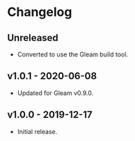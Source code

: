 # Changelog

## Unreleased

- Converted to use the Gleam build tool.

## v1.0.1 - 2020-06-08

- Updated for Gleam v0.9.0.

## v1.0.0 - 2019-12-17

- Initial release.

